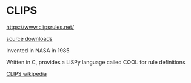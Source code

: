 # CLIPS

<https://www.clipsrules.net/>

[source downloads](https://sourceforge.net/projects/clipsrules/files/CLIPS)

Invented in NASA in 1985

Written in C, provides a LISPy language called COOL for rule definitions

[CLIPS wikipedia](https://en.wikipedia.org/wiki/CLIPS)
